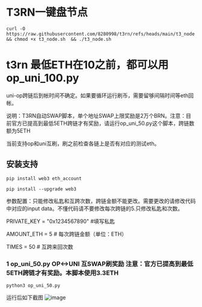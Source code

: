 # T3RN一键盘节点
    curl -O https://raw.githubusercontent.com/8280998/t3rn/refs/heads/main/t3_node.sh && chmod +x t3_node.sh  && ./t3_node.sh


# t3rn  最低ETH在10之前，都可以用op_uni_100.py
uni-op跨链后到帐时间不确定。如果要循环运行刷币，需要留够间隔时间等eth回帐。

说明：T3RN自动SWAP脚本，单个地址SWAP上限奖励是2万个BRN。注意：目前官方已提高到最低5ETH跨链才有奖励，请运行op_uni_50.py这个脚本，跨链数额为5ETH

当前支持op和uni互刷，刷之前检查各链上是否有对应的测试eth。

## 安装支持
    pip install web3 eth_account

    pip install --upgrade web3

参数配置：只能修改私匙和互跨次数，跨链金额不能更改。需要更改的请修改代码中对应的input data。不懂代码请不要修改每次跨链的5.只修改私匙和次数。

   PRIVATE_KEY = "0x1234567890"  #填写私匙
   
   AMOUNT_ETH = 5  # 每次跨链金额（单位：ETH）
   
   TIMES = 50  # 互跨来回次数
   
### 1 op_uni_50.py OP<->UNI 互SWAP刷奖励 注意：官方已提高到最低5ETH跨链才有奖励。本脚本使用3.3ETH
    python3 op_uni_50.py
运行后如下截图
![image](https://github.com/user-attachments/assets/b84918fa-db30-41d1-b53c-e49541689c61)



